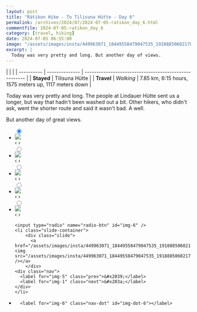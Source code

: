```yaml
---
layout: post
title: "Rätikon Hike - To Tilisuna Hütte - Day 6"
permalink: /archives/2024/07/2024-07-05-ratikon_day_6.html
commentfile: 2024-07-05-ratikon_day_6
category: [travel, hiking]
date: 2024-07-05 06:55:00
image: "/assets/images/insta/449963071_18449558479047535_1918885060217894773_n_18001785416396856.jpg"
excerpt: |
  Today was very pretty and long. But another day of views.
---
```


|            |                |
| ---------- | -------------- | ----------------------------------------------------- |
| **Stayed** | Tilisuna Hütte |
| **Travel** | _Walking_      | 7.85 km, 6:15 hours, 1575 meters up, 1117 meters down |

Today was very pretty and long. The people at Lindauer Hütte sent us a longer, but way that hadn't been washed out a bit. Other hikers, who didn't ask, went the shorter route and said it wasn't bad. A well.

But another day of great views.

<ul class="slides">
    <input type="radio" name="radio-btn" id="img-1" checked="checked" />
    <li class="slide-container">
        <div class="slide">
          <a href="/assets/images/insta/449959288_18449558488047535_1641359349760119420_n_18044282071880719.jpg"><img src="/assets/images/insta/449959288_18449558488047535_1641359349760119420_n_18044282071880719.jpg" /></a>
        </div>
    <div class="nav">
      <label for="img-6" class="prev">&#x2039;</label>
      <label for="img-2" class="next">&#x203a;</label>
    </div>
    </li>
        <input type="radio" name="radio-btn" id="img-2"  />
    <li class="slide-container">
        <div class="slide">
          <a href="/assets/images/insta/449929243_18449558533047535_7268780355030116909_n_18111291337361122.jpg"><img src="/assets/images/insta/449929243_18449558533047535_7268780355030116909_n_18111291337361122.jpg" /></a>
        </div>
    <div class="nav">
      <label for="img-1" class="prev">&#x2039;</label>
      <label for="img-3" class="next">&#x203a;</label>
    </div>
    </li>
        <input type="radio" name="radio-btn" id="img-3"  />
    <li class="slide-container">
        <div class="slide">
          <a href="/assets/images/insta/449953920_18449558509047535_4389988956990626314_n_17859434781191846.jpg"><img src="/assets/images/insta/449953920_18449558509047535_4389988956990626314_n_17859434781191846.jpg" /></a>
        </div>
    <div class="nav">
      <label for="img-2" class="prev">&#x2039;</label>
      <label for="img-4" class="next">&#x203a;</label>
    </div>
    </li>
        <input type="radio" name="radio-btn" id="img-4"  />
    <li class="slide-container">
        <div class="slide">
          <a href="/assets/images/insta/449979664_18449558524047535_5625235807239935472_n_18028808504145706.jpg"><img src="/assets/images/insta/449979664_18449558524047535_5625235807239935472_n_18028808504145706.jpg" /></a>
        </div>
    <div class="nav">
      <label for="img-3" class="prev">&#x2039;</label>
      <label for="img-5" class="next">&#x203a;</label>
    </div>
    </li>
        <input type="radio" name="radio-btn" id="img-5"  />
    <li class="slide-container">
        <div class="slide">
          <a href="/assets/images/insta/449953807_18449558548047535_6918761379657497743_n_18001429700402773.jpg"><img src="/assets/images/insta/449953807_18449558548047535_6918761379657497743_n_18001429700402773.jpg" /></a>
        </div>
    <div class="nav">
      <label for="img-4" class="prev">&#x2039;</label>
      <label for="img-6" class="next">&#x203a;</label>
    </div>
    </li>
    
    <input type="radio" name="radio-btn" id="img-6" />
    <li class="slide-container">
        <div class="slide">
          <a href="/assets/images/insta/449963071_18449558479047535_1918885060217894773_n_18001785416396856.jpg"><img src="/assets/images/insta/449963071_18449558479047535_1918885060217894773_n_18001785416396856.jpg" /></a>
        </div>
    <div class="nav">
      <label for="img-5" class="prev">&#x2039;</label>
      <label for="img-1" class="next">&#x203a;</label>
    </div>
    </li>
			
<li class="nav-dots">
      <label for="img-1" class="nav-dot" id="img-dot-1"></label>
      <label for="img-2" class="nav-dot" id="img-dot-2"></label>
      <label for="img-3" class="nav-dot" id="img-dot-3"></label>
      <label for="img-4" class="nav-dot" id="img-dot-4"></label>
      <label for="img-5" class="nav-dot" id="img-dot-5"></label>

      <label for="img-6" class="nav-dot" id="img-dot-6"></label>

</li>
</ul>
